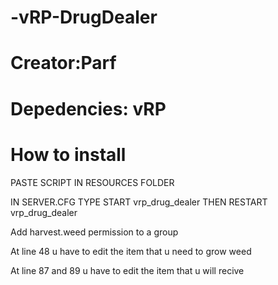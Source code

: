 # -vRP-DrugDealer

# Creator:Parf

# Depedencies: vRP


# How to install

 PASTE SCRIPT IN RESOURCES FOLDER

 IN SERVER.CFG TYPE START vrp_drug_dealer THEN RESTART vrp_drug_dealer

 Add harvest.weed permission to a group

 At line 48 u have to edit the item that u need to grow weed

 At line 87 and 89 u have to edit the item that u will recive

